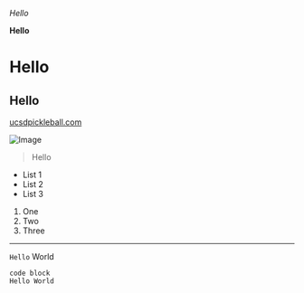 *Hello*

**Hello**

# Hello

## Hello

[ucsdpickleball.com](ucsdpickleball.com)

![Image](https://ucsdpickleball.com/images/team.jpg)
> Hello
* List 1
* List 2
* List 3

1. One 
2. Two
3. Three

---

`Hello` World

```
code block
Hello World
```
